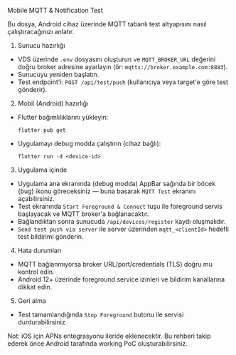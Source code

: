 Mobile MQTT & Notification Test

Bu dosya, Android cihaz üzerinde MQTT tabanlı test altyapısını nasıl çalıştıracağınızı anlatır.

1) Sunucu hazırlığı
- VDS üzerinde `.env` dosyasını oluşturun ve `MQTT_BROKER_URL` değerini doğru broker adresine ayarlayın (ör: `mqtts://broker.example.com:8883`).
- Sunucuyu yeniden başlatın.
- Test endpoint'i: `POST /api/test/push` (kullanıcıya veya target'e göre test gönderir).

2) Mobil (Android) hazırlığı
- Flutter bağımlılıklarını yükleyin:
  ```
  flutter pub get
  ```
- Uygulamayı debug modda çalıştırın (cihaz bağlı):
  ```
  flutter run -d <device-id>
  ```

3) Uygulama içinde
- Uygulama ana ekranında (debug modda) AppBar sağında bir böcek (bug) ikonu göreceksiniz — buna basarak `MQTT Test` ekranını açabilirsiniz.
- Test ekranında `Start Foreground & Connect` tuşu ile foreground servis başlayacak ve MQTT broker'a bağlanacaktır.
- Bağlandıktan sonra sunucuda `/api/devices/register` kaydı oluşmalıdır.
- `Send test push via server` ile server üzerinden `mqtt_<clientId>` hedefli test bildirimi gönderin.

4) Hata durumları
- MQTT bağlanmıyorsa broker URL/port/credentials (TLS) doğru mu kontrol edin.
- Android 12+ üzerinde foreground service izinleri ve bildirim kanallarına dikkat edin.

5) Geri alma
- Test tamamlandığında `Stop Foreground` butonu ile servisi durdurabilirsiniz.

Not: iOS için APNs entegrasyonu ileride eklenecektir. Bu rehberi takip ederek önce Android tarafında working PoC oluşturabilirsiniz.
